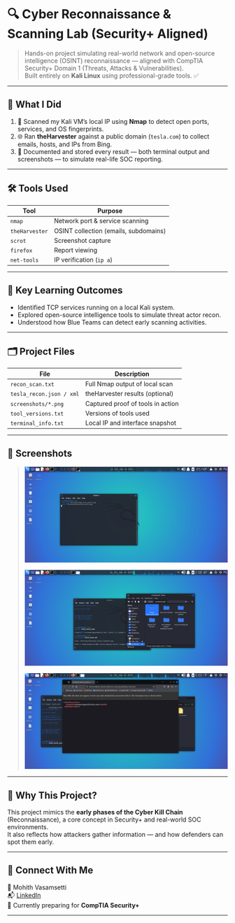 # 🔍 Cyber Reconnaissance & Scanning Lab (Security+ Aligned)

> Hands-on project simulating real-world network and open-source intelligence (OSINT) reconnaissance — aligned with CompTIA Security+ Domain 1 (Threats, Attacks & Vulnerabilities).  
> Built entirely on **Kali Linux** using professional-grade tools. ✅

---

## 🧠 What I Did

1. 🔎 Scanned my Kali VM’s local IP using **Nmap** to detect open ports, services, and OS fingerprints.
2. 🌐 Ran **theHarvester** against a public domain (`tesla.com`) to collect emails, hosts, and IPs from Bing.
3. 📸 Documented and stored every result — both terminal output and screenshots — to simulate real-life SOC reporting.

---

## 🛠️ Tools Used

| Tool          | Purpose                         |
|---------------|----------------------------------|
| `nmap`        | Network port & service scanning |
| `theHarvester`| OSINT collection (emails, subdomains) |
| `scrot`       | Screenshot capture |
| `firefox`     | Report viewing |
| `net-tools`   | IP verification (`ip a`) |

---

## 🔐 Key Learning Outcomes

- Identified TCP services running on a local Kali system.
- Explored open-source intelligence tools to simulate threat actor recon.
- Understood how Blue Teams can detect early scanning activities.

---

## 🗂️ Project Files

| File                          | Description                        |
|-------------------------------|------------------------------------|
| `recon_scan.txt`              | Full Nmap output of local scan     |
| `tesla_recon.json / xml`      | theHarvester results (optional)    |
| `screenshots/*.png`           | Captured proof of tools in action  |
| `tool_versions.txt`           | Versions of tools used             |
| `terminal_info.txt`           | Local IP and interface snapshot    |

---

## 📸 Screenshots

> ![Nmap Scan](nmap_scan_result.png)
>  
> ![Harvester](tesla_harvest.png)
>
> ![Harvester](harvester_result_terminal.png)

---

## 💼 Why This Project?

This project mimics the **early phases of the Cyber Kill Chain** (Reconnaissance), a core concept in Security+ and real-world SOC environments.  
It also reflects how attackers gather information — and how defenders can spot them early.

---

## 🔗 Connect With Me

📍 Mohith Vasamsetti  
📬 [LinkedIn](https://www.linkedin.com/in/mvasamsetti)  
🧠 Currently preparing for **CompTIA Security+**

---

